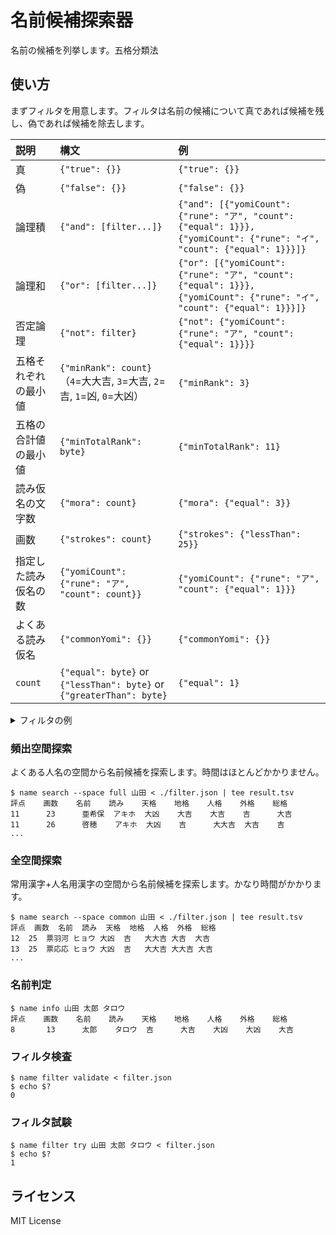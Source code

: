 名前候補探索器
==============

名前の候補を列挙します。五格分類法

使い方
-----

まずフィルタを用意します。フィルタは名前の候補について真であれば候補を残し、偽であれば候補を除去します。

| 説明         | 構文                                                                   | 例                                                                                                                     |
|:-----------|:---------------------------------------------------------------------|:----------------------------------------------------------------------------------------------------------------------|
| 真          | `{"true": {}}`                                                       | `{"true": {}}`                                                                                                        |
| 偽          | `{"false": {}}`                                                      | `{"false": {}}`                                                                                                       |
| 論理積        | `{"and": [filter...]}`                                               | `{"and": [{"yomiCount": {"rune": "ア", "count": {"equal": 1}}}, {"yomiCount": {"rune": "イ", "count": {"equal": 1}}}]}` |
| 論理和        | `{"or": [filter...]}`                                                | `{"or": [{"yomiCount": {"rune": "ア", "count": {"equal": 1}}}, {"yomiCount": {"rune": "イ", "count": {"equal": 1}}}]}`  |
| 否定論理       | `{"not": filter}`                                                    | `{"not": {"yomiCount": {"rune": "ア", "count": {"equal": 1}}}}`                                                        |
| 五格それぞれの最小値 | `{"minRank": count}`（`4`=大大吉, `3`=大吉, `2`=吉, `1`=凶, `0`=大凶）          | `{"minRank": 3}`                                                                                                      |
| 五格の合計値の最小値 | `{"minTotalRank": byte}`                                             | `{"minTotalRank": 11}`                                                                                                |
| 読み仮名の文字数   | `{"mora": count}`                                                    | `{"mora": {"equal": 3}}`                                                                                              |
| 画数         | `{"strokes": count}`                                                 | `{"strokes": {"lessThan": 25}}`                                                                                       |
| 指定した読み仮名の数 | `{"yomiCount": {"rune": "ア", "count": count}}`                       | `{"yomiCount": {"rune": "ア", "count": {"equal": 1}}}`                                                                 |
| よくある読み仮名   | `{"commonYomi": {}}`                                                 | `{"commonYomi": {}}`                                                                                                  |
| `count`    | `{"equal": byte}` or `{"lessThan": byte}` or `{"greaterThan": byte}` | `{"equal": 1}`                                                                                                        |

<details>
<summary>フィルタの例</summary>

```json
{
  "and": [
    {
      "mora": {
        "equal": 3
      }
    },
    {
      "minRank": 2
    },
    {
      "minTotalRank": 11
    },
    {
      "commonYomi": {}
    },
    {
      "or": [
        {
          "and": [
            {
              "yomiCount": {
                "rune": "ユ",
                "count": {
                  "equal": 1
                }
              }
            },
            {
              "yomiCount": {
                "rune": "ウ",
                "count": {
                  "equal": 0
                }
              }
            },
            {
              "yomiCount": {
                "rune": "サ",
                "count": {
                  "lessThan": 2
                }
              }
            },
            {
              "yomiCount": {
                "rune": "キ",
                "count": {
                  "equal": 0
                }
              }
            }
          ]
        },
        {
          "and": [
            {
              "yomiCount": {
                "rune": "ユ",
                "count": {
                  "equal": 0
                }
              }
            },
            {
              "yomiCount": {
                "rune": "ウ",
                "count": {
                  "equal": 1
                }
              }
            },
            {
              "yomiCount": {
                "rune": "サ",
                "count": {
                  "lessThan": 2
                }
              }
            },
            {
              "yomiCount": {
                "rune": "キ",
                "count": {
                  "equal": 0
                }
              }
            }
          ]
        },
        {
          "and": [
            {
              "yomiCount": {
                "rune": "ユ",
                "count": {
                  "equal": 0
                }
              }
            },
            {
              "yomiCount": {
                "rune": "ウ",
                "count": {
                  "equal": 0
                }
              }
            },
            {
              "yomiCount": {
                "rune": "サ",
                "count": {
                  "equal": 0
                }
              }
            },
            {
              "yomiCount": {
                "rune": "キ",
                "count": {
                  "equal": 1
                }
              }
            }
          ]
        }
      ]
    }
  ]
}
```
</details>

### 頻出空間探索

よくある人名の空間から名前候補を探索します。時間はほとんどかかりません。

```console
$ name search --space full 山田 < ./filter.json | tee result.tsv
評点    画数    名前    読み    天格    地格    人格    外格    総格
11      23      亜希保  アキホ  大凶    大吉    大吉    吉      大吉
11      26      啓穂    アキホ  大凶    吉      大大吉  大吉    吉
...
```

### 全空間探索

常用漢字+人名用漢字の空間から名前候補を探索します。かなり時間がかかります。

```console
$ name search --space common 山田 < ./filter.json | tee result.tsv
評点	画数	名前	読み	天格	地格	人格	外格	総格
12	25	票羽河	ヒョウ	大凶	吉	大大吉	大吉	大吉
13	25	票応応	ヒョウ	大凶	吉	大大吉	大大吉	大吉
...
```

### 名前判定

```console
$ name info 山田 太郎 タロウ
評点    画数    名前    読み    天格    地格    人格    外格    総格
8       13      太郎    タロウ  吉      大吉    大凶    大凶    大吉
```

### フィルタ検査

```console
$ name filter validate < filter.json
$ echo $?
0
```

### フィルタ試験

```console
$ name filter try 山田 太郎 タロウ < filter.json
$ echo $?
1
```

ライセンス
---------
MIT License
